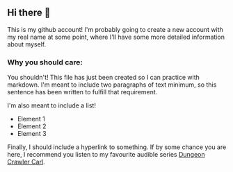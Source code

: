 ## Hi there 👋

This is my github account! I'm probably going to create a new account with my real name at some point, where I'll have some more detailed information about myself. 

### Why you should care:
You shouldn't! This file has just been created so I can practice with markdown. I'm meant to include two paragraphs of text minimum, so this sentence has been written to fulfill that requirement.

I'm also meant to include a list!
- Element 1
- Element 2
- Element 3

Finally, I should include a hyperlink to something. If by some chance you are here, I recommend you listen to my favourite audible series [Dungeon Crawler Carl](https://www.audible.co.uk/pd/Dungeon-Crawler-Carl-Audiobook/B08V87F4GS?qid=1759223468&sr=1-1&ref_pageloadid=not_applicable&pf_rd_p=c6e316b8-14da-418d-8f91-b3cad83c5183&pf_rd_r=TTT15B48GEWH8AE8BMW6&plink=9M73kjXup25tI5g3&pageLoadId=HJbH4HMJVRpD72MM&creativeId=41e85e98-10b8-40e2-907d-6b663f04a42d&ref=a_search_c3_lProduct_1_1). 

